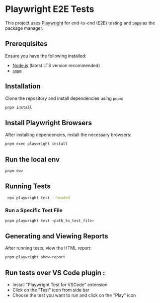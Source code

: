 # Playwright E2E Tests

This project uses [Playwright](https://playwright.dev/) for end-to-end (E2E) testing and [`pnpm`](https://pnpm.io/) as the package manager.

## Prerequisites

Ensure you have the following installed:

- [Node.js](https://nodejs.org/) (latest LTS version recommended)
- [`pnpm`](https://pnpm.io/installation)

## Installation

Clone the repository and install dependencies using `pnpm`:

```sh
pnpm install
```

## Install Playwright Browsers

After installing dependencies, install the necessary browsers:

```sh
pnpm exec playwright install
```
## Run the local env
```sh
pnpm dev  
```

## Running Tests
```sh 
 npx playwright test --headed 
```


### Run a Specific Test File

```sh
pnpm playwright test <path_to_test_file>
```


## Generating and Viewing Reports

After running tests, view the HTML report:

```sh
pnpm playwright show-report 
```

## Run tests over VS Code plugin : 
 - Install "Playwright Test for VSCode" extension 
 - Click on the "Test" icon from side bar 
 - Choose the test you want to run and click on the "Play" icon
